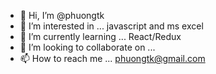 - 👋 Hi, I’m @phuongtk
- 👀 I’m interested in ... javascript and ms excel
- 🌱 I’m currently learning ... React/Redux
- 💞️ I’m looking to collaborate on ...
- 📫 How to reach me ... phuongtk@gmail.com

<!---
phuongtk/phuongtk is a ✨ special ✨ repository because its `README.md` (this file) appears on your GitHub profile.
You can click the Preview link to take a look at your changes.
--->
